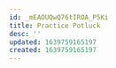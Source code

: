 ```yaml
---
id: _mEAOUQwQ76tIROA_P5Ki
title: Practice Potluck
desc: ''
updated: 1639759165197
created: 1639759165197
---
```


